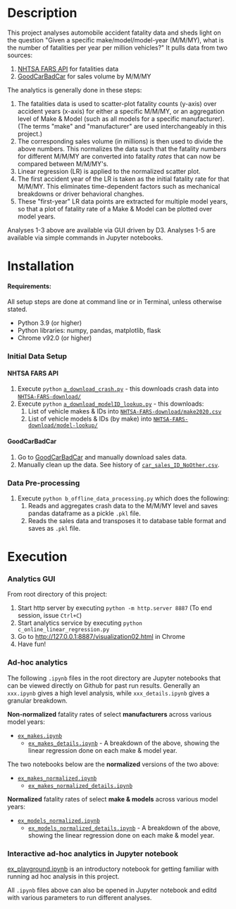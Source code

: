 # Description
This project analyses automobile accident fatality data and sheds light on the question "Given a specific make/model/model-year (M/M/MY), what is the number of fatalities per year per million vehicles?"  It pulls data from two sources:
1. [NHTSA FARS API](https://crashviewer.nhtsa.dot.gov/CrashAPI) for fatalities data
1. [GoodCarBadCar](https://goodcarbadcar.net) for sales volume by M/M/MY

The analytics is generally done in these steps:
1. The fatalities data is used to scatter-plot fatality counts (y-axis) over accident years (x-axis) for either a specific M/M/MY, or an aggregation level of Make & Model (such as all models for a specific manufacturer).  (The terms "make" and "manufacturer" are used interchangeably in this project.)  
2. The corresponding sales volume (in millions) is then used to divide the above numbers.  This normalizes the data such that the fatality _numbers_ for different M/M/MY are converted into fatality _rates_ that can now be compared between M/M/MY's.
3. Linear regression (LR) is applied to the normalized scatter plot.
4. The first accident year of the LR is taken as the initial fatality rate for that M/M/MY.  This eliminates time-dependent factors such as mechanical breakdowns or driver behavioral changhes.
5. These "first-year" LR data points are extracted for multiple model years, so that a plot of fatality rate of a Make & Model can be plotted over model years.

Analyses 1-3 above are available via GUI driven by D3.  Analyses 1-5 are available via simple commands in Jupyter notebooks.

# Installation
#### Requirements:
All setup steps are done at command line or in Terminal, unless otherwise stated.
- Python 3.9 (or higher) 
- Python libraries: numpy, pandas, matplotlib, flask
- Chrome v92.0 (or higher)

### Initial Data Setup
#### NHTSA FARS API
1. Execute `python` [`a_download_crash.py`](https://github.gatech.edu/bsoo3/CSE6242-Road-Safety-Officers/blob/readme/a_download_crash.py) - this downloads crash data into [`NHTSA-FARS-download/`](https://github.gatech.edu/bsoo3/CSE6242-Road-Safety-Officers/tree/readme/NHTSA-FARS-download)
2. Execute `python` [`a_download_modelID_lookup.py`](https://github.gatech.edu/bsoo3/CSE6242-Road-Safety-Officers/blob/readme/a_download_modelID_lookup.py) - this downloads:
     1. List of vehicle makes & IDs into [`NHTSA-FARS-download/make2020.csv`](https://github.gatech.edu/bsoo3/CSE6242-Road-Safety-Officers/blob/readme/NHTSA-FARS-download/make2020.csv)
     2. List of vehicle models & IDs (by make) into [`NHTSA-FARS-download/model-lookup/`](https://github.gatech.edu/bsoo3/CSE6242-Road-Safety-Officers/tree/readme/NHTSA-FARS-download/model-lookup)
#### GoodCarBadCar
1. Go to [GoodCarBadCar](https://goodcarbadcar.net) and manually download sales data.
2. Manually clean up the data. See history of [`car_sales_ID_NoOther.csv`](https://github.gatech.edu/bsoo3/CSE6242-Road-Safety-Officers/commits/main/car_sales_ID_NoOther.csv).

### Data Pre-processing
1. Execute `python b_offline_data_processing.py` which does the following:
    1. Reads and aggregates crash data to the M/M/MY level and saves pandas dataframe as a pickle `.pkl` file.
    2. Reads the sales data and transposes it to database table format and saves as `.pkl` file.

# Execution
### Analytics GUI
From root directory of this project:
1. Start http server by executing `python -m http.server 8887`  (To end session, issue `Ctrl+C`)
2. Start analytics service by executing `python c_online_linear_regression.py`
3. Go to http://127.0.0.1:8887/visualization02.html in Chrome
4. Have fun!

### Ad-hoc analytics
The following `.ipynb` files in the root directory are Jupyter notebooks that can be viewed directly on Github for past run results.  Generally an `xxx.ipynb` gives a high level analysis, while `xxx_details.ipynb` gives a granular breakdown.

**Non-normalized** fatality rates of select **manufacturers** across various model years:
- [`ex_makes.ipynb`](https://github.gatech.edu/bsoo3/CSE6242-Road-Safety-Officers/blob/main/ex_makes.ipynb)
    - [`ex_makes_details.ipynb`](https://github.gatech.edu/bsoo3/CSE6242-Road-Safety-Officers/blob/main/ex_makes_details.ipynb) - A breakdown of the above, showing the linear regression done on each make & model year.

The two notebooks below are the **normalized** versions of the two above:
- [`ex_makes_normalized.ipynb`](https://github.gatech.edu/bsoo3/CSE6242-Road-Safety-Officers/blob/main/ex_makes_normalized.ipynb)
    - [`ex_makes_normalized_details.ipynb`](https://github.gatech.edu/bsoo3/CSE6242-Road-Safety-Officers/blob/main/ex_makes_normalized_details.ipynb)

**Normalized** fatality rates of select **make & models** across various model years:
- [`ex_models_normalized.ipynb`](https://github.gatech.edu/bsoo3/CSE6242-Road-Safety-Officers/blob/main/ex_models_normalized.ipynb)
    - [`ex_models_normalized_details.ipynb`](https://github.gatech.edu/bsoo3/CSE6242-Road-Safety-Officers/blob/main/ex_models_normalized_details.ipynb) - A breakdown of the above, showing the linear regression done on each make & model year.

### Interactive ad-hoc analytics in Jupyter notebook
[ex_playground.ipynb](https://github.gatech.edu/bsoo3/CSE6242-Road-Safety-Officers/blob/readme/ex_playground.ipynb) is an introductory notebook for getting familiar with running ad hoc analysis in this project.

All `.ipynb` files above can also be opened in Jupyter notebook and editd with various parameters to run different analyses.
